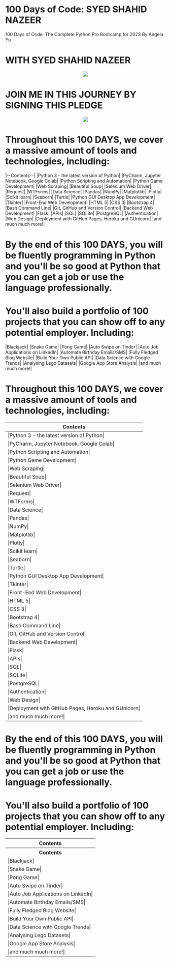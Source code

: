 #  100 Days of Code: SYED SHAHID NAZEER
  100 Days of Code: The Complete Python Pro Bootcamp for 2023 By Angela Yu

# WITH SYED SHAHID NAZEER

<p align="center">
  <img src="https://github.com/Syedshahidnazeer/-100-Days-of-Code--SYED-SHAHID-NAZEER/blob/main/README_Title.png">
</p>

# JOIN ME IN THIS JOURNEY BY SIGNING THIS PLEDGE

<p align="center">
  <img src="https://github.com/Syedshahidnazeer/-100-Days-of-Code--SYED-SHAHID-NAZEER/blob/main/README_Pledge.jpg">
</p>

# Throughout this 100 DAYS, we cover a massive amount of tools and technologies, including:

|--Contents--|
|Python 3 - the latest version of Python|
|PyCharm, Jupyter Notebook, Google Colab|
|Python Scripting and Automation|
|Python Game Development|
|Web Scraping|
|Beautiful Soup|
|Selenium Web Driver|
|Request|
|WTForms|
|Data Science|
|Pandas|
|NumPy|
|Matplotlib|
|Plotly|
|Scikit learn|
|Seaborn|
|Turtle|
|Python GUI Desktop App Development|
|Tkinter|
|Front-End Web Development|
|HTML 5|
|CSS 3|
|Bootstrap 4|
|Bash Command Line|
|Git, GitHub and Version Control|
|Backend Web Development|
|Flask|
|APIs|
|SQL|
|SQLite|
|PostgreSQL|
|Authentication|
|Web Design|
|Deployment with GitHub Pages, Heroku and GUnicorn|
|and much much more!|


# By the end of this 100 DAYS, you will be fluently programming in Python and you'll be so good at Python that you can get a job or use the language professionally.

# You'll also build a portfolio of 100 projects that you can show off to any potential employer. Including:

|Blackjack|
|Snake Game|
|Pong Game|
|Auto Swipe on Tinder|
|Auto Job Applications on LinkedIn|
|Automate Birthday Emails/SMS|
|Fully Fledged Blog Website|
|Build Your Own Public API|
|Data Science with Google Trends|
|Analysing Lego Datasets|
|Google App Store Analysis|
|and much much more!|

# Throughout this 100 DAYS, we cover a massive amount of tools and technologies, including:
<link rel="stylesheet" href="https://maxcdn.bootstrapcdn.com/bootstrap/3.3.7/css/bootstrap.min.css">

<table class="table table-hover">
  <thead>
  <tr>
    <th> Contents</th>
  </tr>
  </thead>
  <tbody>
  <tr>
    <td>|Python 3 - the latest version of Python|</td>
  </tr>
  <tr>
    <td>|PyCharm, Jupyter Notebook, Google Colab|</td>
  </tr>
    <tr>
    <td>|Python Scripting and Automation|</td>
  </tr>
    <tr>
    <td>|Python Game Development|</td>
  </tr>
    <tr>
    <td>|Web Scraping|</td>
  </tr>
    <tr>
    <td>|Beautiful Soup|</td>
  </tr>
    <tr>
    <td>|Selenium Web Driver|</td>
  </tr>
    <tr>
    <td>|Request|</td>
  </tr>
    <tr>
    <td>|WTForms|</td>
  </tr>
    <tr>
    <td>|Data Science|</td>
  </tr>
    <tr>
    <td>|Pandas|</td>
  </tr> 
   <tr>
    <td>|NumPy|</td>
  </tr> 
   <tr>
    <td>|Matplotlib|</td>
  </tr> 
   <tr>
    <td>|Plotly|</td>
  </tr> 
   <tr>
    <td>|Scikit learn|</td>
  </tr> 
   <tr>
    <td>|Seaborn|</td>
  </tr> 
   <tr>
    <td>|Turtle|</td>
  </tr> 
   <tr>
    <td>|Python GUI Desktop App Development|</td>
  </tr> 
   <tr>
    <td>|Tkinter|</td>
  </tr> 
   <tr>
    <td>|Front-End Web Development|</td>
  </tr> 
   <tr>
    <td>|HTML 5|</td>
  </tr> 
   <tr>
    <td>|CSS 3|</td>
  </tr> 
   <tr>
    <td>|Bootstrap 4|</td>
  </tr>
   <tr>
    <td>|Bash Command Line|</td>
  </tr> 
   <tr>
    <td>|Git, GitHub and Version Control|</td>
  </tr> 
   <tr>
    <td>|Backend Web Development|</td>
  </tr> 
   <tr>
    <td>|Flask|</td>
  </tr> 
   <tr>
    <td>|APIs|</td>
  </tr> 
   <tr>
    <td>|SQL|</td>
  </tr> 
   <tr>
    <td>|SQLite|</td>
  </tr> 
   <tr>
    <td>|PostgreSQL|</td>
  </tr> 
   <tr>
    <td>|Authentication|</td>
  </tr>
   <tr>
    <td>|Web Design|</td>
  </tr> 
   <tr>
    <td>|Deployment with GitHub Pages, Heroku and GUnicorn|</td>
  </tr> 
   <tr>
    <td>|and much much more!|</td>
  </tr>
  </tbody>
</table>

# By the end of this 100 DAYS, you will be fluently programming in Python and you'll be so good at Python that you can get a job or use the language professionally.

# You'll also build a portfolio of 100 projects that you can show off to any potential employer. Including:

<link rel="stylesheet" href="https://maxcdn.bootstrapcdn.com/bootstrap/3.3.7/css/bootstrap.min.css">

<table class="table table-hover">
  <thead>
  <tr>
    <th> Contents</th>
  </tr>
  </thead>
  <tbody>
  <tr>
    <th> Contents</th>
  </tr>
  <tr>
    <td>|Blackjack|</td>
  </tr>
  <tr>
    <td>|Snake Game|</td>
  </tr>
    <tr>
    <td>|Pong Game|</td>
  </tr>
    <tr>
    <td>|Auto Swipe on Tinder|</td>
  </tr>
    <tr>
    <td>|Auto Job Applications on LinkedIn|</td>
  </tr>
    <tr>
    <td>|Automate Birthday Emails/SMS|</td>
  </tr>
    <tr>
    <td>|Fully Fledged Blog Website|</td>
  </tr>
    <tr>
    <td>|Build Your Own Public API|</td>
  </tr>
    <tr>
    <td>|Data Science with Google Trends|</td>
  </tr>
    <tr>
    <td>|Analysing Lego Datasets|</td>
  </tr>
    <tr>
    <td>|Google App Store Analysis|</td>
  </tr>
    <tr>
    <td>|and much much more!|</td>
  </tr>
  </tbody>
</table>